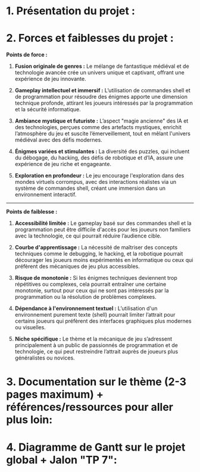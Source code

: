 # 1. Présentation du projet :


# 2. Forces et faiblesses du projet :
**Points de force :**

1. **Fusion originale de genres :** Le mélange de fantastique médiéval et de technologie avancée crée un univers unique et captivant, offrant une expérience de jeu innovante.
   
2. **Gameplay intellectuel et immersif :** L’utilisation de commandes shell et de programmation pour résoudre des énigmes apporte une dimension technique profonde, attirant les joueurs intéressés par la programmation et la sécurité informatique.

3. **Ambiance mystique et futuriste :** L’aspect "magie ancienne" des IA et des technologies, perçues comme des artefacts mystiques, enrichit l’atmosphère du jeu et suscite l’émerveillement, tout en mêlant l'univers médiéval avec des défis modernes.

4. **Énigmes variées et stimulantes :** La diversité des puzzles, qui incluent du débogage, du hacking, des défis de robotique et d’IA, assure une expérience de jeu riche et engageante.

5. **Exploration en profondeur :** Le jeu encourage l'exploration dans des mondes virtuels corrompus, avec des interactions réalistes via un système de commandes shell, créant une immersion dans un environnement interactif.

---

**Points de faiblesse :**

1. **Accessibilité limitée :** Le gameplay basé sur des commandes shell et la programmation peut être difficile d'accès pour les joueurs non familiers avec la technologie, ce qui pourrait réduire l’audience cible.

2. **Courbe d'apprentissage :** La nécessité de maîtriser des concepts techniques comme le debugging, le hacking, et la robotique pourrait décourager les joueurs moins expérimentés en informatique ou ceux qui préfèrent des mécaniques de jeu plus accessibles.

3. **Risque de monotonie :** Si les énigmes techniques deviennent trop répétitives ou complexes, cela pourrait entraîner une certaine monotonie, surtout pour ceux qui ne sont pas intéressés par la programmation ou la résolution de problèmes complexes.

4. **Dépendance à l'environnement textuel :** L’utilisation d'un environnement purement texte (shell) pourrait limiter l’attrait pour certains joueurs qui préfèrent des interfaces graphiques plus modernes ou visuelles.

5. **Niche spécifique :** Le thème et la mécanique de jeu s’adressent principalement à un public de passionnés de programmation et de technologie, ce qui peut restreindre l’attrait auprès de joueurs plus généralistes ou novices.
 
# 3. Documentation sur le thème (2-3 pages maximum) + références/ressources pour aller plus loin:




# 4. Diagramme de Gantt sur le projet global + Jalon "TP 7":

